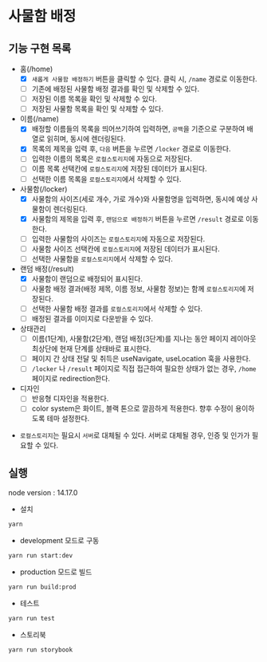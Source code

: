 # 사물함 배정

## 기능 구현 목록

- 홈(/home)
  - [x] `새롭게 사물함 배정하기` 버튼을 클릭할 수 있다. 클릭 시, `/name` 경로로 이동한다.
  - [ ] 기존에 배정된 사물함 배정 결과를 확인 및 삭제할 수 있다.
  - [ ] 저장된 이름 목록을 확인 및 삭제할 수 있다.
  - [ ] 저장된 사물함 목록을 확인 및 삭제할 수 있다.
- 이름(/name)
  - [x] 배정할 이름들의 목록을 띄어쓰기하여 입력하면, `공백`을 기준으로 구분하여 배열로 읽히며, 동시에 렌더링된다.
  - [x] 목록의 제목을 입력 후, `다음` 버튼을 누르면 `/locker` 경로로 이동한다.
  - [ ] 입력한 이름의 목록은 `로컬스토리지`에 자동으로 저장된다.
  - [ ] 이름 목록 선택칸에 `로컬스토리지`에 저장된 데이터가 표시된다.
  - [ ] 선택한 이름 목록을 `로컬스토리지`에서 삭제할 수 있다.
- 사물함(/locker)
  - [x] 사물함의 사이즈(세로 개수, 가로 개수)와 사물함명을 입력하면, 동시에 예상 사물함이 렌더링된다.
  - [x] 사물함의 제목을 입력 후, `랜덤으로 배정하기` 버튼을 누르면 `/result` 경로로 이동한다.
  - [ ] 입력한 사물함의 사이즈는 `로컬스토리지`에 자동으로 저장된다.
  - [ ] 사물함 사이즈 선택칸에 `로컬스토리지`에 저장된 데이터가 표시된다.
  - [ ] 선택한 사물함을 `로컬스토리지`에서 삭제할 수 있다.
- 랜덤 배정(/result)
  - [x] 사물함이 랜덤으로 배정되어 표시된다.
  - [ ] 사물함 배정 결과(배정 제목, 이름 정보, 사물함 정보)는 함께 `로컬스토리지`에 저장된다.
  - [ ] 선택한 사물함 배정 결과를 `로컬스토리지`에서 삭제할 수 있다.
  - [ ] 배정된 결과를 이미지로 다운받을 수 있다.

- 상태관리
  - [ ] 이름(1단계), 사물함(2단계), 랜덤 배정(3단계)를 지나는 동안 페이지 레이아웃 최상단에 현재 단계를 상태바로 표시한다.
  - [ ] 페이지 간 상태 전달 및 취득은 useNavigate, useLocation 훅을 사용한다.
  - [ ] `/locker` 나 `/result` 페이지로 직접 접근하여 필요한 상태가 없는 경우, `/home` 페이지로 redirection한다.
- 디자인
  - [ ] 반응형 디자인을 적용한다.
  - [ ] color system은 화이트, 블랙 톤으로 깔끔하게 적용한다. 향후 수정이 용이하도록 테마 설정한다.

* `로컬스토리지`는 필요시 `서버`로 대체될 수 있다. 서버로 대체될 경우, 인증 및 인가가 필요할 수 있다.
## 실행

node version : 14.17.0

- 설치

```bash
yarn
```

- development 모드로 구동

```bash
yarn run start:dev
```

- production 모드로 빌드

```bash
yarn run build:prod
```

- 테스트

```bash
yarn run test
```

- 스토리북

```bash
yarn run storybook
```
